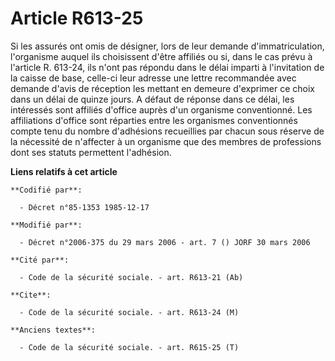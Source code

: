 # Article R613-25

Si les assurés ont omis de désigner, lors de leur demande d'immatriculation, l'organisme auquel ils choisissent d'être
affiliés ou si, dans le cas prévu à l'article R. 613-24, ils n'ont pas répondu dans le délai imparti à l'invitation de la
caisse de base, celle-ci leur adresse une lettre recommandée avec demande d'avis de réception les mettant en demeure
d'exprimer ce choix dans un délai de quinze jours. A défaut de réponse dans ce délai, les intéressés sont affiliés d'office
auprès d'un organisme conventionné. Les affiliations d'office sont réparties entre les organismes conventionnés compte tenu
du nombre d'adhésions recueillies par chacun sous réserve de la nécessité de n'affecter à un organisme que des membres de
professions dont ses statuts permettent l'adhésion.

**Liens relatifs à cet article**

	**Codifié par**:

	  - Décret n°85-1353 1985-12-17

	**Modifié par**:

	  - Décret n°2006-375 du 29 mars 2006 - art. 7 () JORF 30 mars 2006

	**Cité par**:

	  - Code de la sécurité sociale. - art. R613-21 (Ab)

	**Cite**:

	  - Code de la sécurité sociale. - art. R613-24 (M)

	**Anciens textes**:

	  - Code de la sécurité sociale. - art. R615-25 (T)
